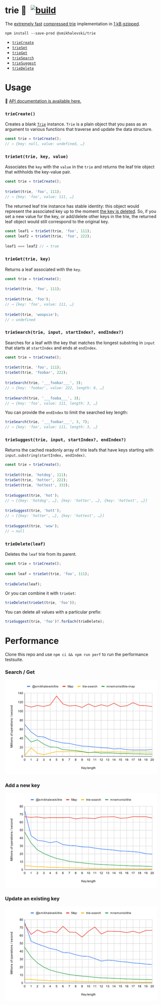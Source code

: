 # trie 🌲&ensp;[![build](https://github.com/smikhalevski/trie/actions/workflows/master.yml/badge.svg?branch=master&event=push)](https://github.com/smikhalevski/trie/actions/workflows/master.yml)

The [extremely fast](#performance) [compressed trie](https://en.wikipedia.org/wiki/Trie#Compressed_tries) implementation
in [1 kB gzipped](https://bundlephobia.com/result?p=@smikhalevski/trie).

```shell
npm install --save-prod @smikhalevski/trie
```

- [`trieCreate`](#create)
- [`trieSet`](#set)
- [`trieGet`](#get)
- [`trieSearch`](#search)
- [`trieSuggest`](#suggest)
- [`trieDelete`](#delete)

# Usage

🔎 [API documentation is available here.](https://smikhalevski.github.io/trie/)

### `trieCreate()`<a name="create"></a>

Creates a blank [`Trie`](https://smikhalevski.github.io/trie/interfaces/Trie.html) instance. `Trie` is a plain object
that you pass as an argument to various functions that traverse and update the data structure.

```ts
const trie = trieCreate();
// → {key: null, value: undefined, …}
```

### `trieSet(trie, key, value)`<a name="set"></a>

Associates the `key` with the `value` in the `trie` and returns the leaf trie object that withholds the key-value pair.

```ts
const trie = trieCreate();

trieSet(trie, 'foo', 111);
// → {key: 'foo', value: 111, …}
```

The returned leaf trie instance has stable identity: this object would represent the associated key up to the moment
[the key is deleted](#delete). So, if you set a new value for the key, or add/delete other keys in the trie, the
returned leaf object would still correspond to the original key.

```ts
const leaf1 = trieSet(trie, 'foo', 111);
const leaf2 = trieSet(trie, 'foo', 222);

leaf1 === leaf2 // → true
```

### `trieGet(trie, key)`<a name="get"></a>

Returns a leaf associated with the `key`.

```ts
const trie = trieCreate();

trieSet(trie, 'foo', 111);

trieGet(trie, 'foo');
// → {key: 'foo', value: 111, …}

trieGet(trie, 'woopsie');
// → undefined
```

### `trieSearch(trie, input, startIndex?, endIndex?)`<a name="search"></a>

Searches for a leaf with the key that matches the longest substring in `input` that starts at `startIndex` and ends at
`endIndex`.

```ts
const trie = trieCreate();

trieSet(trie, 'foo', 111);
trieSet(trie, 'foobar', 222);

trieSearch(trie, '___foobar___', 3);
// → {key: 'foobar', value: 222, length: 6, …}

trieSearch(trie, '___fooba___', 3);
// → {key: 'foo', value: 111, length: 3, …}
```

You can provide the `endIndex` to limit the searched key length:

```ts
trieSearch(trie, '___foobar___', 3, 7);
// → {key: 'foo', value: 111, length: 3, …}
```

### `trieSuggest(trie, input, startIndex?, endIndex?)`<a name="suggest"></a>

Returns the cached readonly array of trie leafs that have keys starting with `input.substring(startIndex, endIndex)`.

```ts
const trie = trieCreate();

trieSet(trie, 'hotdog', 111);
trieSet(trie, 'hotter', 222);
trieSet(trie, 'hottest', 333);

trieSuggest(trie, 'hot');
// → [{key: 'hotdog', …}, {key: 'hotter', …}, {key: 'hottest', …}]

trieSuggest(trie, 'hott');
// → [{key: 'hotter', …}, {key: 'hottest', …}]

trieSuggest(trie, 'wow');
// → null
```

### `trieDelete(leaf)`<a name="delete"></a>

Deletes the `leaf` trie from its parent.

```ts
const trie = trieCreate();

const leaf = trieSet(trie, 'foo', 111);

trieDelete(leaf);
```

Or you can combine it with `trieGet`:

```ts
trieDelete(trieGet(trie, 'foo'));
```

You can delete all values with a particular prefix:

```ts
trieSuggest(trie, 'foo')?.forEach(trieDelete);
```

# Performance

Clone this repo and use `npm ci && npm run perf` to run the performance testsuite.

### Search / Get
![Get performance chart](./images/perf-get.svg)

### Add a new key
![Add a new key performance chart](./images/perf-add.svg)

### Update an existing key
![Update an existing key performance chart](./images/perf-update.svg)
